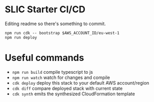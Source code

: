 # SLIC Starter CI/CD
Editing readme so there's something to commit.
```
npm run cdk -- bootstrap $AWS_ACCOUNT_ID/eu-west-1
npm run deploy
```

# Useful commands

- `npm run build` compile typescript to js
- `npm run watch` watch for changes and compile
- `cdk deploy` deploy this stack to your default AWS account/region
- `cdk diff` compare deployed stack with current state
- `cdk synth` emits the synthesized CloudFormation template
